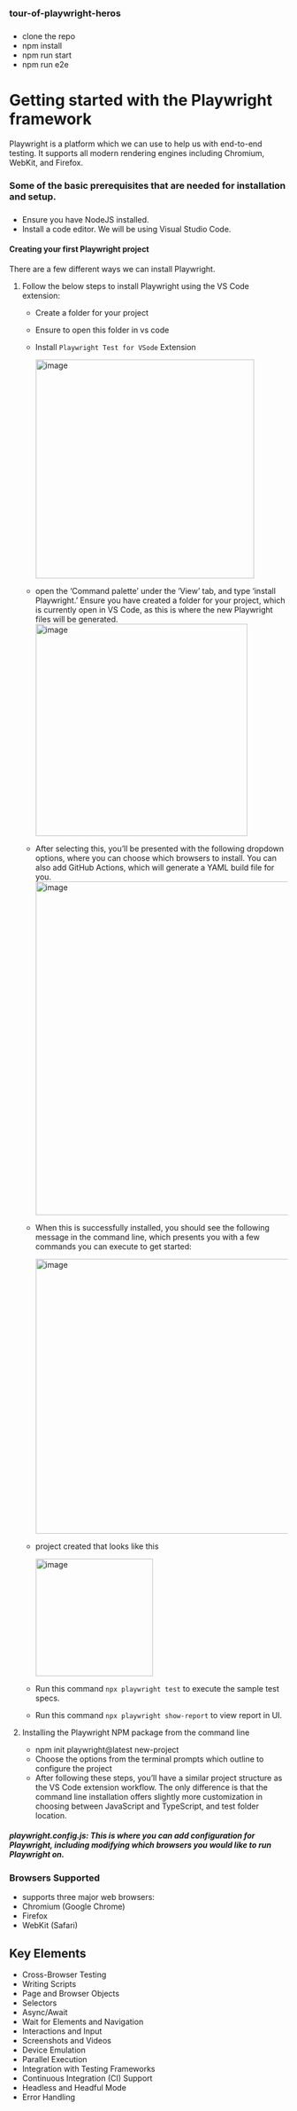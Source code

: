 ### tour-of-playwright-heros

### 
 - clone the repo
 - npm install
 - npm run start
 - npm run e2e

# Getting started with the Playwright framework
Playwright is a platform which we can use to help us with end-to-end testing. It supports all modern rendering engines including Chromium, WebKit, and Firefox.

### Some of the basic prerequisites that are needed for installation and setup.
###
  - Ensure you have NodeJS installed.
  - Install a code editor. We will be using Visual Studio Code.

#### Creating your first Playwright project
 There are a few different ways we can install Playwright.
   1. Follow the below steps to install Playwright using the VS Code extension:
       - Create a folder for your project
       - Ensure to open this folder in vs code
       - Install `Playwright Test for VSode` Extension
         
         <img width="395" alt="image" src="https://github.com/mkothur/tour-of-playwright-heros/assets/53789187/84960704-1f4b-42d6-8a04-bd709ed2d9f2">

       - open the ‘Command palette’ under the ‘View’ tab, and type ‘install Playwright.’ Ensure you have created a folder for your project, which is currently open in VS Code, as this is where the new Playwright files will be generated.
         <img width="383" alt="image" src="https://github.com/mkothur/tour-of-playwright-heros/assets/53789187/0778c491-1140-4bdc-8171-ff33b5a18492">
       - After selecting this, you’ll be presented with the following dropdown options, where you can choose which browsers to install. You can also add GitHub Actions, which will generate a YAML build file for you.
         <img width="602" alt="image" src="https://github.com/mkothur/tour-of-playwright-heros/assets/53789187/a61f25ff-7d23-4c2c-9856-5f20a4698534">
       - When this is successfully installed, you should see the following message in the command line, which presents you with a few commands you can execute to get started:
         
         <img width="496" alt="image" src="https://github.com/mkothur/tour-of-playwright-heros/assets/53789187/8baa5e53-e1ae-4bf3-b2f6-1db343340645">

       - project created that looks like this
    
         <img width="212" alt="image" src="https://github.com/mkothur/tour-of-playwright-heros/assets/53789187/a45e5f98-4572-4af5-b6a2-878abb71d2da">

       - Run this command `npx playwright test` to execute the sample test specs.
       - Run this command `npx playwright show-report` to view report in UI.

  2. Installing the Playwright NPM package from the command line
      - npm init playwright@latest new-project
      - Choose the options from the terminal prompts which outline to configure the project
      - After following these steps, you’ll have a similar project structure as the VS Code extension workflow. The only difference is that the command line installation offers slightly more customization in choosing between JavaScript and TypeScript, and test folder location.
    
 ##### playwright.config.js: This is where you can add configuration for Playwright, including modifying which browsers you would like to run Playwright on.

 ### Browsers Supported
   - supports three major web browsers:
   - Chromium (Google Chrome)
   - Firefox
   - WebKit (Safari)

 ## Key Elements
   - Cross-Browser Testing
   - Writing Scripts
   - Page and Browser Objects
   - Selectors
   - Async/Await
   - Wait for Elements and Navigation
   - Interactions and Input
   - Screenshots and Videos
   - Device Emulation
   - Parallel Execution
   - Integration with Testing Frameworks
   - Continuous Integration (CI) Support
   - Headless and Headful Mode
   - Error Handling
     
  


         



  
